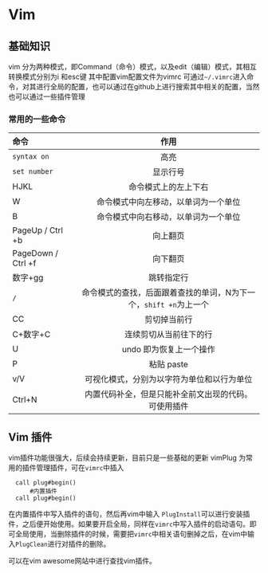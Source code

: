 # Vim 
## 基础知识
vim 分为两种模式，即Command（命令）模式，以及edit（编辑）模式，其相互转换模式分别为i 和esc键
其中配置vim配置文件为vimrc 可通过`~/.vimrc`进入命令，对其进行全局的配置，也可以通过在github上进行搜索其中相关的配置，当然也可以通过一些插件管理
### 常用的一些命令
|命令|作用 |
|:---|:---:|
|`syntax on`|高亮|
|`set number`|显示行号|
|HJKL|命令模式上的左上下右|
|W|命令模式中向左移动，以单词为一个单位|
|B|命令模式中向右移动，以单词为一个单位|
|PageUp / Ctrl +b|向上翻页|
|PageDown / Ctrl +f|向下翻页|
|数字+gg|跳转指定行|
|`/`|命令模式的查找，后面跟着查找的单词，N为下一个，`shift +n`为上一个|
|CC|剪切掉当前行|
|C+数字+C|连续剪切从当前往下的行|
|U|undo 即为恢复上一个操作|
|P|粘贴 paste|
|v/V |可视化模式，分别为以字符为单位和以行为单位|
|Ctrl+N|内置代码补全，但是只能补全前文出现的代码。可使用插件|
## Vim 插件
vim插件功能很强大，后续会持续更新，目前只是一些基础的更新
vimPlug 为常用的插件管理插件，可在`vimrc`中插入
```shell
  call plug#begin()
      #内置插件
  call plug#begin()
```
在内置插件中写入插件的语句，然后再vim中输入 `PlugInstall`可以进行安装插件，之后便开始使用。如果要开启全局，同样在`vimrc`中写入插件的启动语句。即可全局使用，当删除插件的时候，需要把`vimrc`中相关语句删掉之后，在vim中输入`PlugClean`进行对插件的删除。

  可以在vim awesome网站中进行查找vim插件。